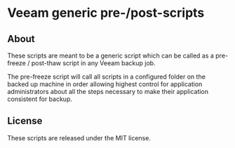 # Veeam generic pre-/post-scripts 

## About
These scripts are meant to be a generic script which can be called as a pre-freeze / post-thaw script in any Veeam backup job.

The pre-freeze script will call all scripts in a configured folder on the backed up machine in order allowing highest control for application administrators about all the steps necessary to make their application consistent for backup.

## License

These scripts are released under the MIT license.

